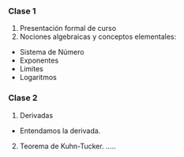 
### Clase 1
1. Presentación formal de curso
2. Nociones algebraicas y conceptos elementales:
* Sistema de Número
* Exponentes
* Limites
* Logaritmos

### Clase 2
1. Derivadas
* Entendamos la derivada.
2. Teorema de Kuhn-Tucker.
  .....
